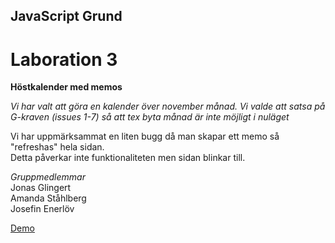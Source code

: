 ## JavaScript Grund

# Laboration 3

**Höstkalender med memos**

*Vi har valt att göra en kalender över november månad. Vi valde att satsa på G-kraven (issues 1-7) så att tex byta månad är inte möjligt i nuläget*

Vi har uppmärksammat en liten bugg då man skapar ett memo så "refreshas" hela sidan.  
Detta påverkar inte funktionaliteten men sidan blinkar till.

*Gruppmedlemmar*  
Jonas Glingert  
Amanda Ståhlberg  
Josefin Enerlöv  

[Demo](https://glingmedia.github.io/todo/)